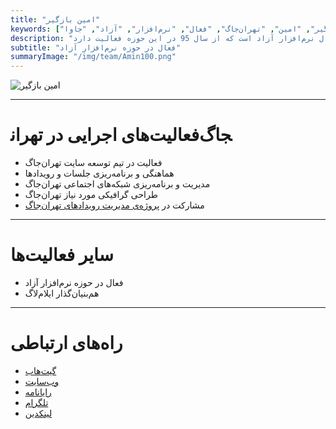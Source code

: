 ```yaml
---
title: "امین بازگیر"
keywords: ["بازگیر", "امین", "تهران‌جاگ", "فعال", "نرم‌افزار", "آزاد", "جاوا"]
description: "امین بازگیر فعال نرم‌افزار آزاد است که از سال 95 در این حوزه فعالیت دارد."
subtitle: "فعال در حوزه نرم‌افزار آزاد"
summaryImage: "/img/team/Amin100.png"
---
```

![امین بازگیر](/img/team/Amin100.png)

---

# فعالیت‌های اجرایی در تهران‎جاگ
* فعالیت در تیم توسعه سایت تهران‌جاگ
* هماهنگی و برنامه‌ریزی جلسات و رویدادها
* مدیریت و برنامه‌ریزی شبکه‌های اجتماعی تهران‌جاگ
* طراحی گرافیکی مورد نیاز تهران‌جاگ
* مشارکت در [پروژه‌ی مدیریت رویداد‌های تهران‌جاگ](https://github.com/TehJUG/event-management)

---

# سایر فعالیت‌ها
* فعال در حوزه نرم‌افزار آزاد
* هم‌بنیان‌گذار ایلام‌لاگ


---

# راه‌های ارتباطی
* [گیت‌هاب](https://github.com/JavaBaz)
* [وب‌سایت](https://aBazgir.ir)
* [رایانامه](mailto:Amin98Dev@gmail.com)
* [تلگرام](https://t.me/aBazgir)
* [لینکدین](https://linkedin.com/in/Amin-Bazgir)
